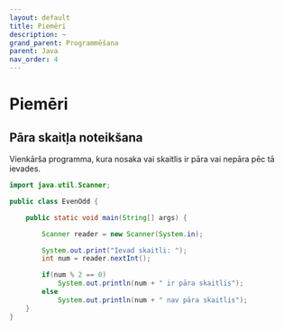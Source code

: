 ```yaml
---
layout: default
title: Piemēri
description: ~
grand_parent: Programmēšana
parent: Java
nav_order: 4
---
```


# Piemēri

## Pāra skaitļa noteikšana
Vienkārša programma, kura nosaka vai skaitlis ir pāra vai nepāra pēc tā ievades.
~~~java
import java.util.Scanner;

public class EvenOdd {

    public static void main(String[] args) {

        Scanner reader = new Scanner(System.in);

        System.out.print("Ievad skaitli: ");
        int num = reader.nextInt();

        if(num % 2 == 0)
            System.out.println(num + " ir pāra skaitlis");
        else
            System.out.println(num + " nav pāra skaitlis");
    }
}
~~~
